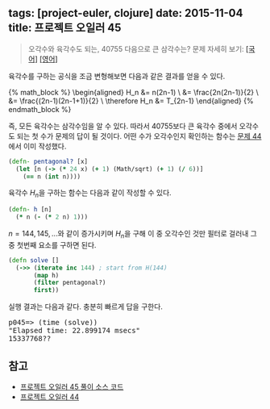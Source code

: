 tags: [project-euler, clojure]
date: 2015-11-04
title: 프로젝트 오일러 45
---
> 오각수와 육각수도 되는, 40755 다음으로 큰 삼각수는?
> 문제 자세히 보기: [[국어]](http://euler.synap.co.kr/prob_detail.php?id=45) [[영어]](https://projecteuler.net/problem=45)

육각수를 구하는 공식을 조금 변형해보면 다음과 같은 결과를 얻을 수 있다.
<!--more-->

{% math_block %}
\begin{aligned}
H_n &= n(2n-1) \\
    &= \frac{2n(2n-1)}{2} \\
    &= \frac{(2n-1)(2n-1+1)}{2} \\
\therefore H_n &= T_{2n-1}
\end{aligned}
{% endmath_block %}

즉, 모든 육각수는 삼각수임을 알 수 있다. 따라서 40755보다 큰 육각수 중에서 오각수도 되는 첫 수가 문제의 답이 될 것이다. 어떤 수가 오각수인지 확인하는 함수는 [문제 44](/2015/11/03/project-euler-044/)에서 이미 작성했다.

```clojure
(defn- pentagonal? [x]
  (let [n (-> (* 24 x) (+ 1) (Math/sqrt) (+ 1) (/ 6))]
    (== n (int n))))
```

육각수 $H_n$을 구하는 함수는 다음과 같이 작성할 수 있다.

```clojure
(defn- h [n]
  (* n (- (* 2 n) 1)))
```

$n=144, 145, ...$와 같이 증가시키며 $H_n$을 구해 이 중 오각수인 것만 필터로 걸러내 그 중 첫번째 요소를 구하면 된다.

```clojure
(defn solve []
  (->> (iterate inc 144) ; start from H(144)
       (map h)
       (filter pentagonal?)
       first))
```

실행 결과는 다음과 같다. 충분히 빠르게 답을 구한다.

<pre class="console">
p045=> (time (solve))
"Elapsed time: 22.899174 msecs"
15337768??
</pre>

## 참고
* [프로젝트 오일러 45 풀이 소스 코드](https://github.com/ntalbs/euler/blob/master/src/p045.clj)
* [프로젝트 오일러 44](/2015/11/03/project-euler-044/)
